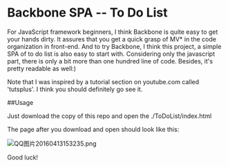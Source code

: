 # Backbone SPA -- To Do List

   For JavaScript framework beginners, I think Backbone is quite easy to get your hands dirty. It assures that you get a quick grasp of MV* in the code organization in front-end. And to try Backbone, I think this project, a simple SPA of to do list is also easy to start with. Considering only the javascript part, there is only a bit more than one hundred line of code. Besides, it's pretty readable as well:)
   
   Note that I was inspired by a tutorial section on youtube.com called 'tutsplus'. I think you should definitely go see it.
   
##Usage
      
   Just download the copy of this repo and open the ./ToDoList/index.html
   
   The page after you download and open should look like this:
   
   ![QQ图片20160413153235.png](https://ooo.0o0.ooo/2016/04/13/570df706d8339.png)
   
   Good luck!
